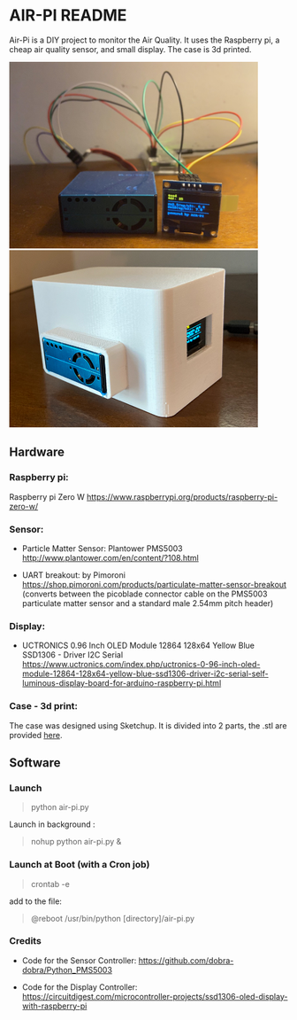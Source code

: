 # AIR-PI README
Air-Pi is a DIY project to monitor the Air Quality. It uses the Raspberry pi, a cheap air quality sensor, and small display. The case is 3d printed.

<img src="https://github.com/alexBotteri/air-pi/blob/master/docs/pictures/air-pi_pic.jpeg?raw=true" width="450">  <img src="https://github.com/alexBotteri/air-pi/blob/master/docs/pictures/air-pi-case_pic.jpg?raw=true" width="450"> 

## Hardware

### Raspberry pi:

Raspberry pi Zero W
https://www.raspberrypi.org/products/raspberry-pi-zero-w/


### Sensor:

- Particle Matter Sensor: Plantower PMS5003
http://www.plantower.com/en/content/?108.html


- UART breakout: by Pimoroni
https://shop.pimoroni.com/products/particulate-matter-sensor-breakout
(converts between the picoblade connector cable on the PMS5003 particulate matter sensor and a standard male 2.54mm pitch header)


### Display:

- UCTRONICS 0.96 Inch OLED Module 12864 128x64 Yellow Blue SSD1306 - Driver I2C Serial
https://www.uctronics.com/index.php/uctronics-0-96-inch-oled-module-12864-128x64-yellow-blue-ssd1306-driver-i2c-serial-self-luminous-display-board-for-arduino-raspberry-pi.html

### Case - 3d print:
The case was designed using Sketchup. It is divided into 2 parts, the .stl are provided [here](https://github.com/alexBotteri/air-pi/tree/master/case-3d).

## Software

### Launch
> python air-pi.py

Launch in background :
> nohup python air-pi.py &

### Launch at Boot (with a Cron job)
> crontab -e

add to the file:
> @reboot /usr/bin/python [directory]/air-pi.py

### Credits

- Code for the Sensor Controller:
https://github.com/dobra-dobra/Python_PMS5003

- Code for the Display Controller:
https://circuitdigest.com/microcontroller-projects/ssd1306-oled-display-with-raspberry-pi
